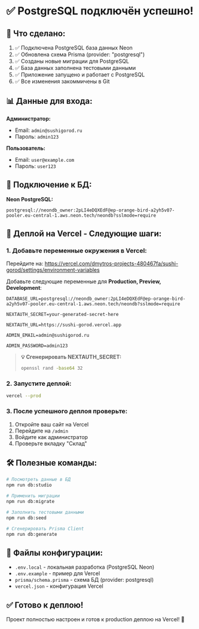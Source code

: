 # ✅ PostgreSQL подключён успешно!

## 🎉 Что сделано:

1. ✅ Подключена PostgreSQL база данных Neon
2. ✅ Обновлена схема Prisma (provider: "postgresql")
3. ✅ Созданы новые миграции для PostgreSQL
4. ✅ База данных заполнена тестовыми данными
5. ✅ Приложение запущено и работает с PostgreSQL
6. ✅ Все изменения закоммичены в Git

## 📊 Данные для входа:

**Администратор:**
- Email: `admin@sushigorod.ru`
- Пароль: `admin123`

**Пользователь:**
- Email: `user@example.com`
- Пароль: `user123`

## 🔗 Подключение к БД:

**Neon PostgreSQL:**
```
postgresql://neondb_owner:2pLI4eDQXEdF@ep-orange-bird-a2yh5v07-pooler.eu-central-1.aws.neon.tech/neondb?sslmode=require
```

## 🚀 Деплой на Vercel - Следующие шаги:

### 1. Добавьте переменные окружения в Vercel:

Перейдите на: https://vercel.com/dmytros-projects-480467fa/sushi-gorod/settings/environment-variables

Добавьте следующие переменные для **Production, Preview, Development**:

```env
DATABASE_URL=postgresql://neondb_owner:2pLI4eDQXEdF@ep-orange-bird-a2yh5v07-pooler.eu-central-1.aws.neon.tech/neondb?sslmode=require

NEXTAUTH_SECRET=your-generated-secret-here

NEXTAUTH_URL=https://sushi-gorod.vercel.app

ADMIN_EMAIL=admin@sushigorod.ru

ADMIN_PASSWORD=admin123
```

> **💡 Сгенерировать NEXTAUTH_SECRET:**
> ```bash
> openssl rand -base64 32
> ```

### 2. Запустите деплой:

```bash
vercel --prod
```

### 3. После успешного деплоя проверьте:

1. Откройте ваш сайт на Vercel
2. Перейдите на `/admin`
3. Войдите как администратор
4. Проверьте вкладку "Склад"

## 🛠️ Полезные команды:

```bash
# Посмотреть данные в БД
npm run db:studio

# Применить миграции
npm run db:migrate

# Заполнить тестовыми данными
npm run db:seed

# Сгенерировать Prisma Client
npm run db:generate
```

## 📝 Файлы конфигурации:

- `.env.local` - локальная разработка (PostgreSQL Neon)
- `.env.example` - пример для Vercel
- `prisma/schema.prisma` - схема БД (provider: postgresql)
- `vercel.json` - конфигурация Vercel

## ✅ Готово к деплою!

Проект полностью настроен и готов к production деплою на Vercel! 🚀
